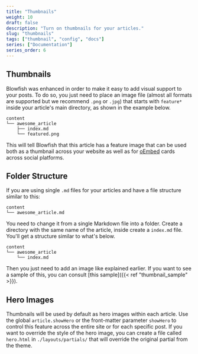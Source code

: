 ```yaml
---
title: "Thumbnails"
weight: 10
draft: false
description: "Turn on thumbnails for your articles."
slug: "thumbnails"
tags: ["thumbnail", "config", "docs"]
series: ["Documentation"]
series_order: 6
---
```


## Thumbnails

Blowfish was enhanced in order to make it easy to add visual support to your posts. To do so, you just need to place an image file (almost all formats are supported but we recommend `.png` or `.jpg`) that starts with `feature*` inside your article's main directory, as shown in the example below.

```shell
content
└── awesome_article
    ├── index.md
    └── featured.png
```

This will tell Blowfish that this article has a feature image that can be used both as a thumbnail across your website as well as for <a target="_blank" href="https://oembed.com/">oEmbed</a> cards across social platforms. 

## Folder Structure

If you are using single `.md` files for your articles and have a file structure similar to this:

```shell
content
└── awesome_article.md
```

You need to change it from a single Markdown file into a folder. Create a directory with the same name of the article, inside create a `index.md` file. You'll get a structure similar to what's below. 

```shell
content
└── awesome_article
    └── index.md
```

Then you just need to add an image like explained earlier. If you want to see a sample of this, you can consult [this sample]({{< ref "thumbnail_sample" >}}).

## Hero Images

Thumbnails will be used by default as hero images within each article. Use the global `article.showHero` or the front-matter parameter `showHero` to control this feature across the entire site or for each specific post. If you want to override the style of the hero image, you can create a file called `hero.html` in `./layouts/partials/` that will override the original partial from the theme.
